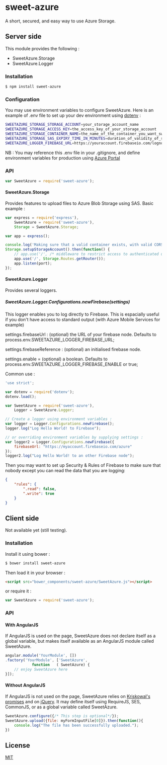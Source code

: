 # sweet-azure

A short, secured, and easy way to use Azure Storage.

## Server side

This module provides the following :

  * SweetAzure.Storage
  * SweetAzure.Logger


### Installation

```sh
$ npm install sweet-azure
```

### Configuration

You may use environment variables to configure SweetAzure. Here is an example of .env file to set up your dev environment using [dotenv](https://www.npmjs.com/package/dotenv "dotenv") :
```bash
SWEETAZURE_STORAGE_STORAGE_ACCOUNT=your_storage_account_name
SWEETAZURE_STORAGE_ACCESS_KEY=the_access_key_of_your_storage_account
SWEETAZURE_STORAGE_CONTAINER_NAME=the_name_of_the_container_you_want_sweet-azure_to_work_on
SWEETAZURE_STORAGE_SAS_EXPIRY_TIME_IN_MINUTES=duration_of_validity_of_sas_generated_by_sweet-azure
SWEETAZURE_LOGGER_FIREBASE_URL=https://youraccount.firebaseio.com/lognode
```
NB : You may reference this .env file in your .gitignore, and define environment variables for production using [Azure Portal](https://manage.windowsazure.com "azure portal") 

### API

```js
var SweetAzure = require('sweet-azure');
```

#### SweetAzure.Storage
Provides features to upload files to Azure Blob Storage using SAS.
Basic example :
```js
var express = require('express'),
    SweetAzure = require('sweet-azure'),
    Storage = SweetAzure.Storage;

var app = express();

console.log('Making sure that a valid container exists, with valid CORS properties.');
Storage.setupStorageAccount().then(function() {
    // app.use('/', /* middleware to restrict access to authenticated users */);
    app.use('/', Storage.Routes.getRouter());
    app.listen(port);
});
```

#### SweetAzure.Logger
Provides several loggers.

##### SweetAzure.Logger.Configurations.newFirebase(settings)

This logger enables you to log directly to Firebase. This is espacially useful if you don't have access to standard output (with Azure Mobile Services for example)

settings.firebaseUrl : (optional) the URL of your firebase node.
Defaults to process.env.SWEETAZURE_LOGGER_FIREBASE_URL;

settings.firebaseReference : (optional) an initialised firebase node.

settings.enable = (optional) a boolean. Defaults to process.env.SWEETAZURE_LOGGER_FIREBASE_ENABLE or true;

Common use :
```js
'use strict';

var dotenv = require('dotenv');
dotenv.load();

var SweetAzure = require('sweet-azure'),
    Logger = SweetAzure.Logger;

// Create a logger using environment variables :
var logger = Logger.Configurations.newFirebase();
logger.log("Log Hello World! to Firebase");

// or overriding environment variables by supplying settings :
var logger2 = Logger.Configurations.newFirebase({
    firebaseUrl: "https://myaccount.firebaseio.com/azure"
});
logger2.log("Log Hello World! to an other Firebase node");
```
Then you may want to set up Security & Rules of Firebase to make  sure that nobody except you can read the data that you are logging:
```json
{
    "rules": {
        ".read": false,
        ".write": true
    }
}
```
## Client side

Not available yet (still testing).

### Installation
Install it using bower :
```sh
$ bower install sweet-azure
```
Then load it in your browser :
```html
<script src="bower_components/sweet-azure/SweetAzure.js"></script>
```
or require it :
```js
var SweetAzure = require('sweet-azure');
```

### API

#### With AngularJS
If AngularJS is used on the page, SweetAzure does not declare itself as a global variable, but makes itself available as an AngularJS module called SweetAzure.

```js
angular.module('YourModule', [])
.factory('YourModule', ['SweetAzure',
            function   ( SweetAzure) {
    // enjoy SweetAzure here
}]);
```

#### Without AngularJS
If AngularJS is not used on the page, SweetAzure relies on [Kriskowal's promises](https://github.com/kriskowal/q "q") and on [jQuery](https://github.com/jquery/jquery "jQuery"). It may define itself using RequireJS, SES, CommonJS, or as a global variable called SweetAzure.

```js
SweetAzure.configure({/* This step is optional*/});
SweetAzure.upload({file: myFormInputFile[0]}).then(function(){
    console.log("The file has been successfully uploaded.");
})
```

## License

[MIT](LICENSE)

